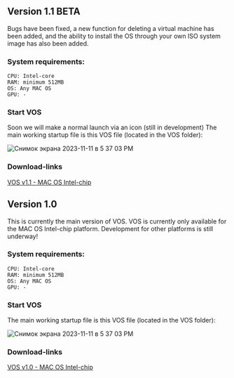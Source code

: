 ## Version 1.1 BETA
Bugs have been fixed, a new function for deleting a virtual machine has been added, and the ability to install the OS through your own ISO system image has also been added.

### System requirements:
    CPU: Intel-core
    RAM: minimum 512MB
    OS: Any MAC OS
    GPU: -

### Start VOS
Soon we will make a normal launch via an icon (still in development)
The main working startup file is this VOS file (located in the VOS folder):

![Снимок экрана 2023-11-11 в 5 37 03 PM](https://github.com/Santas7/VOS/assets/86359412/384d4b19-8510-4b88-b48d-4a13713109ad)


### Download-links

[VOS v1.1 - MAC OS Intel-chip](https://drive.google.com/file/d/1Q9n-O7e_a4wPvtBChCUJPdJtvDrhpMhx/view?usp=sharing)


## Version 1.0 
This is currently the main version of VOS.
VOS is currently only available for the MAC OS Intel-chip platform.
Development for other platforms is still underway!

### System requirements:
    CPU: Intel-core
    RAM: minimum 512MB
    OS: Any MAC OS
    GPU: -

### Start VOS
The main working startup file is this VOS file (located in the VOS folder):

![Снимок экрана 2023-11-11 в 5 37 03 PM](https://github.com/Santas7/VOS/assets/86359412/384d4b19-8510-4b88-b48d-4a13713109ad)


### Download-links

[VOS v1.0 - MAC OS Intel-chip](https://drive.google.com/file/d/1WiXVY3R-QBJwTd_NH1cihMEa4pDeM6mx/view?usp=sharing)
